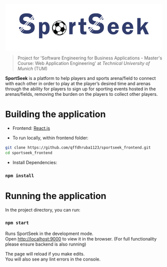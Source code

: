 <img src="src/assets/sslogo4.png" height="150px" align="center"/>

> Project for 'Software Engineering for Business Applications - Master's Course: Web Application Engineering' at _Technical University of Munich_ (TUM)

**SportSeek** is a platform to help players and sports arena/field to connect with each other in order to play at the player’s desired time and arenas
through the ability for players to sign up for sporting events hosted in the arenas/fields, removing the burden on the players to collect other
players.

# Building the application

- Frontend: [React.js](https://reactjs.org/)

- To run locally, within frontend folder:

```sh
git clone https://github.com/qffdhruba1123/sportseek_frontend.git
cd sportseek_frontend
```
- Install Dependencies:

### `npm install`

# Running the application

In the project directory, you can run:

### `npm start`

Runs SportSeek in the development mode.\
Open [http://localhost:9000](http://localhost:9000) to view it in the browser. (For full functionality please ensure backend is also running)

The page will reload if you make edits.\
You will also see any lint errors in the console.

